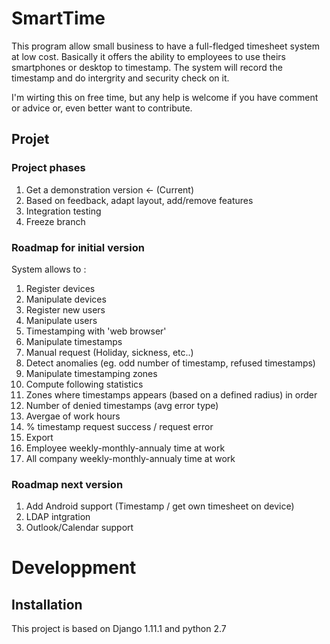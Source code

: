 # SmartTime

This program allow small business to have a full-fledged timesheet system at low cost. Basically it offers the ability to employees to use theirs smartphones or desktop to timestamp. The system will record the timestamp and do intergrity and security check on it.

I'm wirting this on free time, but any help is welcome if you have comment or advice or, even better want to contribute.
## Projet  
### Project phases

1. Get a demonstration version <- (Current)
2. Based on feedback, adapt layout, add/remove features 
3. Integration testing 
4. Freeze branch 



### Roadmap for initial version
System allows to : 
1. Register devices
2. Manipulate devices
3. Register new users
3. Manipulate users
4. Timestamping with 'web browser'
5. Manipulate timestamps
  1. Manual request (Holiday, sickness, etc..)
6. Detect anomalies (eg. odd number of timestamp, refused timestamps)
7. Manipulate timestamping zones
8. Compute following statistics
  1. Zones where timestamps appears (based on a defined radius) in order
  2. Number of denied timestamps (avg error type)
  3. Avergae of work hours
  4. % timestamp request success / request error 
9. Export 
  1. Employee weekly-monthly-annualy time at work
  2. All company weekly-monthly-annualy time at work


### Roadmap next version

1. Add Android support (Timestamp / get own timesheet on device)
2. LDAP intgration
3. Outlook/Calendar support


# Developpment
## Installation 
This project is based on Django 1.11.1 and python 2.7
